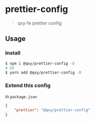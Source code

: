 # prettier-config

> qxy-fe prettier config

## Usage

### Install

```bash
$ npm i @qxy/prettier-config -D
# OR
$ yarn add @qxy/prettier-config -D
```

### Extend this config

in `package.json`

```json
{
    "prettier": "@qxy/prettier-config"
}
```
